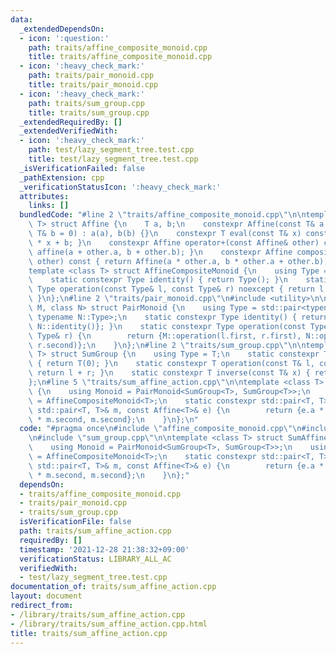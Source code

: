 ```yaml
---
data:
  _extendedDependsOn:
  - icon: ':question:'
    path: traits/affine_composite_monoid.cpp
    title: traits/affine_composite_monoid.cpp
  - icon: ':heavy_check_mark:'
    path: traits/pair_monoid.cpp
    title: traits/pair_monoid.cpp
  - icon: ':heavy_check_mark:'
    path: traits/sum_group.cpp
    title: traits/sum_group.cpp
  _extendedRequiredBy: []
  _extendedVerifiedWith:
  - icon: ':heavy_check_mark:'
    path: test/lazy_segment_tree.test.cpp
    title: test/lazy_segment_tree.test.cpp
  _isVerificationFailed: false
  _pathExtension: cpp
  _verificationStatusIcon: ':heavy_check_mark:'
  attributes:
    links: []
  bundledCode: "#line 2 \"traits/affine_composite_monoid.cpp\"\n\ntemplate <class\
    \ T> struct Affine {\n    T a, b;\n    constexpr Affine(const T& a = 1, const\
    \ T& b = 0) : a(a), b(b) {}\n    constexpr T eval(const T& x) const { return a\
    \ * x + b; }\n    constexpr Affine operator+(const Affine& other) const { return\
    \ affine(a + other.a, b + other.b); }\n    constexpr Affine composite(const Affine&\
    \ other) const { return Affine(a * other.a, b * other.a + other.b); }\n};\n\n\
    template <class T> struct AffineCompositeMonoid {\n    using Type = Affine<T>;\n\
    \    static constexpr Type identity() { return Type(); }\n    static constexpr\
    \ Type operation(const Type& l, const Type& r) noexcept { return l.composite(r);\
    \ }\n};\n#line 2 \"traits/pair_monoid.cpp\"\n#include <utility>\n\ntemplate <class\
    \ M, class N> struct PairMonoid {\n    using Type = std::pair<typename M::Type,\
    \ typename N::Type>;\n    static constexpr Type identity() { return {M::identity(),\
    \ N::identity()}; }\n    static constexpr Type operation(const Type& l, const\
    \ Type& r) {\n        return {M::operation(l.first, r.first), N::operation(l.second,\
    \ r.second)};\n    }\n};\n#line 2 \"traits/sum_group.cpp\"\n\ntemplate <class\
    \ T> struct SumGroup {\n    using Type = T;\n    static constexpr T identity()\
    \ { return T(0); }\n    static constexpr T operation(const T& l, const T& r) {\
    \ return l + r; }\n    static constexpr T inverse(const T& x) { return -x; }\n\
    };\n#line 5 \"traits/sum_affine_action.cpp\"\n\ntemplate <class T> struct SumAffineAction\
    \ {\n    using Monoid = PairMonoid<SumGroup<T>, SumGroup<T>>;\n    using Effector\
    \ = AffineCompositeMonoid<T>;\n    static constexpr std::pair<T, T> operation(const\
    \ std::pair<T, T>& m, const Affine<T>& e) {\n        return {e.a * m.first + e.b\
    \ * m.second, m.second};\n    }\n};\n"
  code: "#pragma once\n#include \"affine_composite_monoid.cpp\"\n#include \"pair_monoid.cpp\"\
    \n#include \"sum_group.cpp\"\n\ntemplate <class T> struct SumAffineAction {\n\
    \    using Monoid = PairMonoid<SumGroup<T>, SumGroup<T>>;\n    using Effector\
    \ = AffineCompositeMonoid<T>;\n    static constexpr std::pair<T, T> operation(const\
    \ std::pair<T, T>& m, const Affine<T>& e) {\n        return {e.a * m.first + e.b\
    \ * m.second, m.second};\n    }\n};"
  dependsOn:
  - traits/affine_composite_monoid.cpp
  - traits/pair_monoid.cpp
  - traits/sum_group.cpp
  isVerificationFile: false
  path: traits/sum_affine_action.cpp
  requiredBy: []
  timestamp: '2021-12-28 21:38:32+09:00'
  verificationStatus: LIBRARY_ALL_AC
  verifiedWith:
  - test/lazy_segment_tree.test.cpp
documentation_of: traits/sum_affine_action.cpp
layout: document
redirect_from:
- /library/traits/sum_affine_action.cpp
- /library/traits/sum_affine_action.cpp.html
title: traits/sum_affine_action.cpp
---
```

